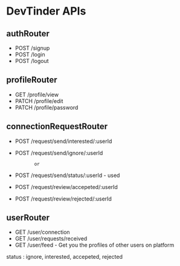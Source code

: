 # DevTinder APIs

##  authRouter
- POST /signup
- POST /login
- POST /logout

##  profileRouter
- GET /profile/view
- PATCH /profile/edit
- PATCH /profile/password

##  connectionRequestRouter
- POST /request/send/interested/:userId
- POST /request/send/ignore/:userId

             or 

- POST /request/send/status/:userId    - used



- POST /request/review/accepeted/:userId
- POST /request/review/rejected/:userId

##  userRouter
- GET /user/connection
- GET /user/requests/received
- GET /user/feed - Get you the profiles of other users on platform


status : ignore, interested, accepeted, rejected
